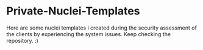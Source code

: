 # Private-Nuclei-Templates

Here are some nuclei templates i created during the security assessment of the clients by experiencing the system issues.
Keep checking the repository. :)